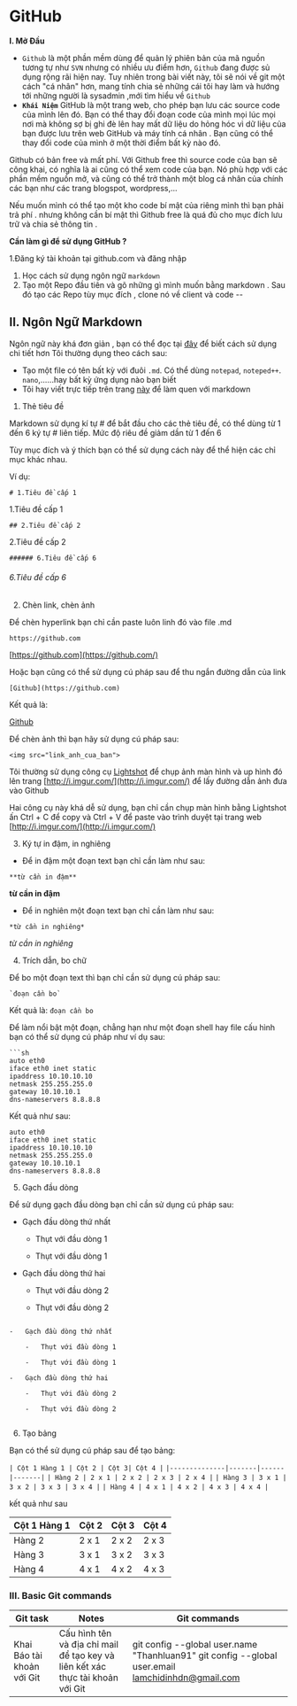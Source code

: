 # GitHub
**I. Mở Đầu** 
- `Github` là một phần mềm dùng để quản lý phiên bản của mã nguồn tương tự như `SVN` nhưng có nhiều ưu điểm hơn, `Github` đang được sủ dụng rộng rãi hiện nay. Tuy nhiên trong bài viết này, tôi sẽ nói về git một cách "cá nhân" hơn, mang tính chia sẻ những cái tôi hay làm và hướng tới những người là sysadmin ,mới tìm hiểu về `Github`
- **`Khái Niệm`**
GitHub là một trang web, cho phép bạn lưu các source code của mình lên đó. Bạn có thể thay đổi đoạn code của mình mọi lúc mọi nơi mà không sợ bị ghi đè lên hay mất dữ liệu do hỏng hóc vì dữ liệu của bạn được lưu trên web GitHub và máy tính cá nhân . Bạn cũng có thể thay đổi code của mình ở một thời điểm bất kỳ nào đó.

Github có bản free và mất phí. Với Github free thì source code của bạn sẽ công khai, có nghĩa là ai cũng có thể xem code của bạn. Nó phù hợp với các phần mềm nguồn mở, và cũng có thể trở thành một blog cá nhân của chính các bạn như các trang blogspot, wordpress,...

Nếu muốn mình có thể tạo một kho code bí mật của riêng mình thì bạn phải trả phí .
nhưng không cần bí mật thì Github free là quá đủ cho mục đích lưu trữ và chia sẻ thông tin .

**Cần làm gì để sử dụng GitHub ?**

 1.Đăng ký tài khoản tại github.com và đăng nhập
 1. Học cách sử dụng ngôn ngữ `markdown`
 2. Tạo một Repo đầu tiên và gõ những gì mình muốn bằng markdown . Sau đó tạo các Repo tùy mục đích , clone nó về client và code
  --
  

## **II. Ngôn Ngữ Markdown** 
 Ngôn ngữ này khá đơn giản , bạn có thể đọc tại [đây](https://viblo.asia/helps/cach-su-dung-markdown-bxjvZYnwkJZ) để biết cách sử dụng chi tiết hơn 
 Tôi thường dụng theo cách sau:
  

 

 - Tạo một file có tên bất kỳ với đuôi `.md`. Có thể dùng `notepad`, `noteped++`. `nano`,......hay bất kỳ ứng dụng nào bạn biết
 - Tôi hay viết trực tiếp trên trang [này](https://stackedit.io/) để làm quen với markdown

 1. Thẻ tiêu đề

Markdown sử dụng kí tự # để bắt đầu cho các thẻ tiêu đề, có thể dùng từ 1 đến 6 ký tự # liên tiếp. Mức độ riêu đề giảm dần từ 1 đến 6

Tùy mục đích và ý thích bạn có thể sử dụng cách này để thể hiện các chỉ mục khác nhau.

Ví dụ:

```
# 1.Tiêu đề cấp 1

```

1.Tiêu đề cấp 1

```
## 2.Tiêu đề cấp 2

```

2.Tiêu đề cấp 2

```
###### 6.Tiêu đề cấp 6

```

###### [](https://github.com/hocchudong/git-github-for-sysadmin#6ti%C3%AAu-%C4%91%E1%BB%81-c%E1%BA%A5p-6)6.Tiêu đề cấp 6

2. Chèn link, chèn ảnh

Để chèn hyperlink bạn chỉ cần paste luôn linh đó vào file .md

```
https://github.com

```

[https://github.com](https://github.com/)

Hoặc bạn cũng có thể sử dụng cú pháp sau để thu ngắn đường dẫn của link

```
[Github](https://github.com)

```

Kết quả là:

[Github](https://github.com/)

Để chèn ảnh thì bạn hãy sử dụng cú pháp sau:

```
<img src="link_anh_cua_ban">

```

Tôi thường sử dụng công cụ  [Lightshot](https://app.prntscr.com/en/index.html)  để chụp ảnh màn hình và up hình đó lên trang  [http://i.imgur.com/](http://i.imgur.com/)  để lấy đường dẫn ảnh đưa vào Github

Hai công cụ này khá dễ sử dụng, bạn chỉ cần chụp màn hình bằng Lightshot ấn Ctrl + C để copy và Ctrl + V để paste vào trình duyệt tại trang web  [http://i.imgur.com/](http://i.imgur.com/)

3. Ký tự in đậm, in nghiêng

-   Để in đậm một đoạn text bạn chỉ cần làm như sau:

```
**từ cần in đậm**

```

**từ cần in đậm**

-   Để in nghiên một đoạn text bạn chỉ cần làm như sau:

```
*từ cần in nghiêng*

```

_từ cần in nghiêng_

4. Trích dẫn, bo chữ

Để bo một đoạn text thì bạn chỉ cần sử dụng cú pháp sau:

```
`đoạn cần bo`

```

Kết quả là:  `đoạn cần bo`

Để làm nổi bật một đoạn, chẳng hạn như một đoạn shell hay file cấu hình bạn có thể sử dụng cú pháp như ví dụ sau:

```
```sh
auto eth0
iface eth0 inet static
ipaddress 10.10.10.10
netmask 255.255.255.0
gateway 10.10.10.1
dns-nameservers 8.8.8.8
```



Kết quả như sau:
```
auto eth0
iface eth0 inet static
ipaddress 10.10.10.10
netmask 255.255.255.0
gateway 10.10.10.1
dns-nameservers 8.8.8.8
```

5. Gạch đầu dòng

Để sử dụng gạch đầu dòng bạn chỉ cần sử dụng cú pháp sau:


- Gạch đầu dòng thứ nhất
  
  - Thụt với đầu dòng 1
  
  - Thụt với đầu dòng 1
 
- Gạch đầu dòng thứ hai
  
  - Thụt với đầu dòng 2
  
  - Thụt với đầu dòng 2
  

```

-   Gạch đầu dòng thứ nhất
    
    -   Thụt với đầu dòng 1
        
    -   Thụt với đầu dòng 1
        
-   Gạch đầu dòng thứ hai
    
    -   Thụt với đầu dòng 2
        
    -   Thụt với đầu dòng 2
        
```
 6. Tạo bảng

Bạn có thể sử dụng cú pháp sau để tạo bảng:


`| Cột 1 Hàng 1 | Cột 2 | Cột 3| Cột 4 |`
`|--------------|-------|------|-------|`
`| Hàng 2 | 2 x 1 | 2 x 2 | 2 x 3 | 2 x 4 |`
`| Hàng 3 | 3 x 1 | 3 x 2 | 3 x 3 | 3 x 4 |`
`| Hàng 4 | 4 x 1 | 4 x 2 | 4 x 3 | 4 x 4 |`

kết quả như sau 

| Cột 1 Hàng 1 | Cột 2 | Cột 3| Cột 4 |
|--------------|-------|------|-------|
| Hàng 2 | 2 x 1 | 2 x 2 | 2 x 3 | 2 x 4 |
| Hàng 3 | 3 x 1 | 3 x 2 | 3 x 3 | 3 x 4 |
| Hàng 4 | 4 x 1 | 4 x 2 | 4 x 3 | 4 x 4 |

### **III. Basic Git commands**
  |    Git task  | Notes|Git commands |
  |----------|-----|----|
  |Khai Báo tài khoản với Git|Cấu hình tên và địa chỉ mail để tạo key và liên kết xác thực tài khoản với Git|git config --global user.name "Thanhluan91" git config --global user.email lamchidinhdn@gmail.com | 
 








 

<!--stackedit_data:
eyJoaXN0b3J5IjpbLTgzNzAyNzk4MSwtMTM0MDA4ODg2MiwzND
k0OTQxMzFdfQ==
-->